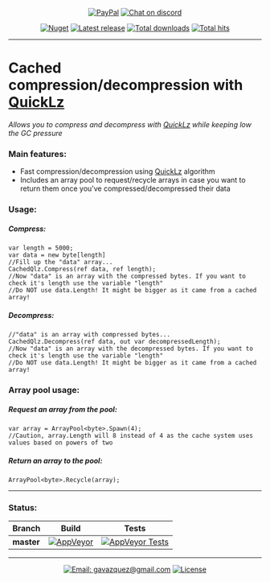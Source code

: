 <p align="center">
  <a href="https://paypal.me/gavazquez"><img src="https://img.shields.io/badge/paypal-donate-yellow.svg?style=flat&logo=paypal" alt="PayPal"/></a>
  <a href="https://discord.gg/S6bQR5q"><img src="https://img.shields.io/discord/378456662392045571.svg?style=flat&logo=discord&label=discord" alt="Chat on discord"/></a>
</p>

<p align="center">
  <a href="https://www.nuget.org/packages/CachedQuickLz"><img src="https://img.shields.io/nuget/v/CachedQuickLz.svg?style=flat&logo=nuget&logoColor=white" alt="Nuget" /></a>
  <a href="../../releases"><img src="https://img.shields.io/github/release/lunamultiplayer/cachedquicklz.svg?style=flat&logo=github&logoColor=white" alt="Latest release" /></a>
  <a href="../../releases"><img src="https://img.shields.io/github/downloads/lunamultiplayer/cachedquicklz/total.svg?style=flat&logo=github&logoColor=white" alt="Total downloads" /></a>
  <a href="../../"><img src="https://img.shields.io/github/search/lunamultiplayer/cachedquicklz/goto.svg?style=flat&logo=github&logoColor=white" alt="Total hits" /></a>
</p>

---

# Cached compression/decompression with [QuickLz](http://www.quicklz.com/)

*Allows you to compress and decompress with [QuickLz](http://www.quicklz.com/) while keeping low the GC pressure*  

### Main features:

- Fast compression/decompression using [QuickLz](http://www.quicklz.com/) algorithm
- Includes an array pool to request/recycle arrays in case you want to return them once you've compressed/decompressed their data

### Usage:

##### Compress:
```CSharp
var length = 5000;
var data = new byte[length]
//Fill up the "data" array...
CachedQlz.Compress(ref data, ref length);
//Now "data" is an array with the compressed bytes. If you want to check it's length use the variable "length"
//Do NOT use data.Length! It might be bigger as it came from a cached array!
```

##### Decompress:
```CSharp
//"data" is an array with compressed bytes...
CachedQlz.Decompress(ref data, out var decompressedLength);
//Now "data" is an array with the decompressed bytes. If you want to check it's length use the variable "length"
//Do NOT use data.Length! It might be bigger as it came from a cached array!
```

### Array pool usage:

##### Request an array from the pool:
```CSharp
var array = ArrayPool<byte>.Spawn(4);
//Caution, array.Length will 8 instead of 4 as the cache system uses values based on powers of two
```

##### Return an array to the pool:
```CSharp
ArrayPool<byte>.Recycle(array);
```

---

### Status:

|   Branch   |   Build  |   Tests  |
| ---------- | -------- | -------- |
| **master** |[![AppVeyor](https://img.shields.io/appveyor/ci/gavazquez/cachedquicklz/master.svg?logo=appveyor)](https://ci.appveyor.com/project/gavazquez/cachedquicklz/branch/master) | [![AppVeyor Tests](https://img.shields.io/appveyor/tests/gavazquez/cachedquicklz/master.svg?logo=appveyor)](https://ci.appveyor.com/project/gavazquez/cachedquicklz/branch/master/tests)

---

<p align="center">
  <a href="mailto:gavazquez@gmail.com"><img src="https://img.shields.io/badge/email-gavazquez@gmail.com-blue.svg?style=flat" alt="Email: gavazquez@gmail.com" /></a>
  <a href="./LICENSE"><img src="https://img.shields.io/github/license/lunamultiplayer/cachedquicklz.svg" alt="License" /></a>
</p>
